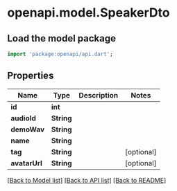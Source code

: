 # openapi.model.SpeakerDto

## Load the model package
```dart
import 'package:openapi/api.dart';
```

## Properties
Name | Type | Description | Notes
------------ | ------------- | ------------- | -------------
**id** | **int** |  | 
**audioId** | **String** |  | 
**demoWav** | **String** |  | 
**name** | **String** |  | 
**tag** | **String** |  | [optional] 
**avatarUrl** | **String** |  | [optional] 

[[Back to Model list]](../README.md#documentation-for-models) [[Back to API list]](../README.md#documentation-for-api-endpoints) [[Back to README]](../README.md)


